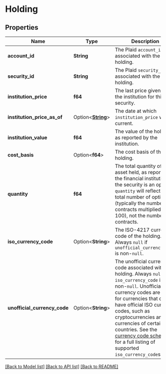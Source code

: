 # Holding

## Properties

Name | Type | Description | Notes
------------ | ------------- | ------------- | -------------
**account_id** | **String** | The Plaid `account_id` associated with the holding. | 
**security_id** | **String** | The Plaid `security_id` associated with the holding. | 
**institution_price** | **f64** | The last price given by the institution for this security. | 
**institution_price_as_of** | Option<[**String**](string.md)> | The date at which `institution_price` was current. | 
**institution_value** | **f64** | The value of the holding, as reported by the institution. | 
**cost_basis** | Option<**f64**> | The cost basis of the holding. | 
**quantity** | **f64** | The total quantity of the asset held, as reported by the financial institution. If the security is an option, `quantity` will reflect the total number of options (typically the number of contracts multiplied by 100), not the number of contracts. | 
**iso_currency_code** | Option<**String**> | The ISO-4217 currency code of the holding. Always `null` if `unofficial_currency_code` is non-`null`. | 
**unofficial_currency_code** | Option<**String**> | The unofficial currency code associated with the holding. Always `null` if `iso_currency_code` is non-`null`. Unofficial currency codes are used for currencies that do not have official ISO currency codes, such as cryptocurrencies and the currencies of certain countries.  See the [currency code schema](https://plaid.com/docs/api/accounts#currency-code-schema) for a full listing of supported `iso_currency_code`s.  | 

[[Back to Model list]](../README.md#documentation-for-models) [[Back to API list]](../README.md#documentation-for-api-endpoints) [[Back to README]](../README.md)


